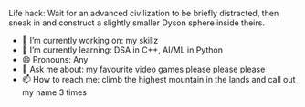 Life hack: Wait for an advanced civilization to be briefly distracted, then sneak in and construct a slightly smaller Dyson sphere inside theirs.

- 🔭 I’m currently working on: my skillz
- 🌱 I’m currently learning: DSA in C++, AI/ML in Python
- 😄 Pronouns: Any
- 💬 Ask me about: my favourite video games please please please
- 📫 How to reach me: climb the highest mountain in the lands and call out my name 3 times
<!--
- 👯 I’m looking to collaborate on ...
- 🤔 I’m looking for help with ...
- ⚡ Fun fact: ...
-->
